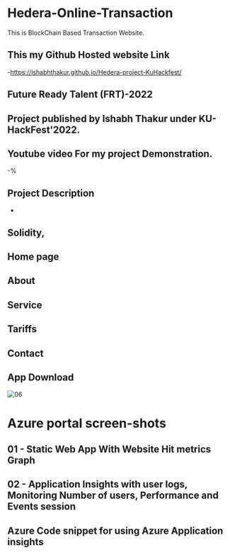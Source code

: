 # Hedera-Online-Transaction
This is BlockChain Based Transaction Website.
## This my Github Hosted website Link
-https://ishabhthakur.github.io/Hedera-project-KuHackfest/

## Future Ready Talent (FRT)-2022
## Project published by Ishabh Thakur under KU-HackFest'2022.


## Youtube video For my project Demonstration.
-%

## Project Description


- 
## Solidity,



## Home page



## About




## Service


## Tariffs


## Contact




## App Download

![06](https://user-images.githubusercontent.com/82073000/171235825-9ad97daa-842d-4ed5-ad46-e94667d79f91.png)


# Azure portal screen-shots
## 01 - Static Web App With Website Hit metrics Graph

## 02 - Application Insights with user logs, Monitoring Number of users, Performance and Events session

## Azure Code snippet for using Azure Application insights

